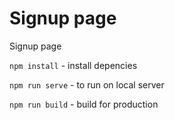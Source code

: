 # Signup page
Signup page

`npm install` - install depencies

`npm run serve` - to run on local server

`npm run build` - build for production